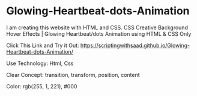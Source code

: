 # Glowing-Heartbeat-dots-Animation
I am creating this website with HTML and CSS.  CSS Creative Background Hover Effects | Glowing Heartbeat/dots Animation using HTML &amp; CSS Only


Click This Link and Try it Out: https://scriptingwithsaad.github.io/Glowing-Heartbeat-dots-Animation/

Use Technology: 
Html, Css

Clear Concept: 
transition, transform, position, content

Color: 
rgb(255, 1, 221), 
#000
